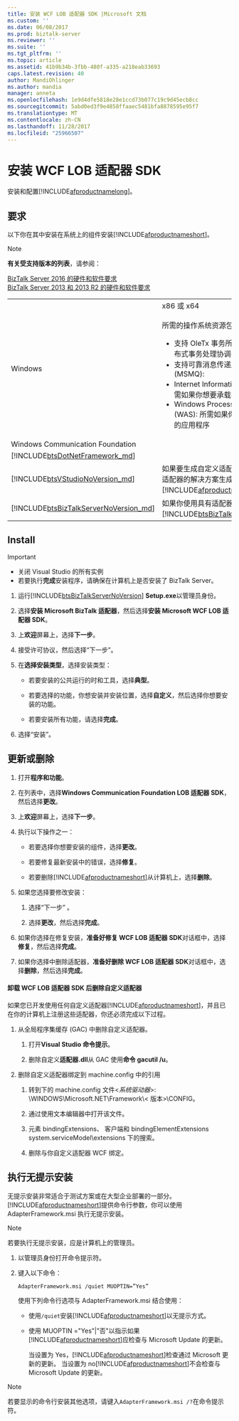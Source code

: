 ```yaml
---
title: 安装 WCF LOB 适配器 SDK |Microsoft 文档
ms.custom: ''
ms.date: 06/08/2017
ms.prod: biztalk-server
ms.reviewer: ''
ms.suite: ''
ms.tgt_pltfrm: ''
ms.topic: article
ms.assetid: 41b9b34b-3fbb-480f-a335-a218eab33693
caps.latest.revision: 40
author: MandiOhlinger
ms.author: mandia
manager: anneta
ms.openlocfilehash: 1e9d4dfe5818e28e1ccd73b077c19c9d45ecb8cc
ms.sourcegitcommit: 5abd0ed3f9e4858ffaaec5481bfa8878595e95f7
ms.translationtype: MT
ms.contentlocale: zh-CN
ms.lasthandoff: 11/28/2017
ms.locfileid: "25966507"
---
```

# <a name="install-the-wcf-lob-adapter-sdk"></a>安装 WCF LOB 适配器 SDK
安装和配置[!INCLUDE[afproductnamelong](../../includes/afproductnamelong-md.md)]。 
  
## <a name="requirements"></a>要求 
以下你在其中安装在系统上的组件安装[!INCLUDE[afproductnameshort](../../includes/afproductnameshort-md.md)]。 

> [!NOTE]
> **有关受支持版本的列表**，请参阅： 
> 
> [BizTalk Server 2016 的硬件和软件要求](../../install-and-config-guides/hardware-and-software-requirements-for-biztalk-server-2016.md)  
> [BizTalk Server 2013 和 2013 R2 的硬件和软件要求](../../install-and-config-guides/hardware-and-software-requirements-for-biztalk-server-2013-and-2013-r2.md)
 
 | | | 
 | --- | --- |
 | Windows | x86 或 x64 <br/><br/>所需的操作系统资源包括：<br/> <ul><li>支持 OleTx 事务所所需的 Microsoft 分布式事务处理协调器 (MSDTC):</li><li>支持可靠消息传递所需的消息队列 (MSMQ):</li><li>Internet Information Services (IIS): 所需如果你想要承载在 IIS 中的应用程序</li><li>Windows Process Activation Service (WAS): 所需如果你想要承载在 WAS 中的应用程序</li></ul> |
 |Windows Communication Foundation| | 
 | [!INCLUDE[btsDotNetFramework_md](../../includes/btsdotnetframework-md.md)] | | 
 | [!INCLUDE[btsVStudioNoVersion_md](../../includes/btsvstudionoversion-md.md)] | 如果要生成自定义适配器，或使用开发使用适配器的解决方案生成所需[!INCLUDE[afproductnameshort](../../includes/afproductnameshort-md.md)]。 |
| [!INCLUDE[btsBizTalkServerNoVersion_md](../../includes/btsbiztalkservernoversion-md.md)] | 如果你使用具有适配器是必需的[!INCLUDE[btsBizTalkServerNoVersion](../../includes/btsbiztalkservernoversion-md.md)]。  |


  
## <a name="install"></a>Install

> [!IMPORTANT]
> * 关闭 Visual Studio 的所有实例
> * 若要执行**完成**安装程序，请确保在计算机上是否安装了 BizTalk Server。  
  
1.  运行[!INCLUDE[btsBizTalkServerNoVersion](../../includes/btsbiztalkservernoversion-md.md)] **Setup.exe**以管理员身份。
  
2.  选择**安装 Microsoft BizTalk 适配器**，然后选择**安装 Microsoft WCF LOB 适配器 SDK**。  
  
3.  上**欢迎**屏幕上，选择**下一步**。  
  
4.  接受许可协议，然后选择“下一步”。  
  
5.  在**选择安装类型**，选择安装类型：  
  
    -   若要安装的公共运行的时和工具，选择**典型**。  
  
    -   若要选择的功能，你想安装并安装位置，选择**自定义**，然后选择你想要安装的功能。  
  
    -   若要安装所有功能，请选择**完成**。  
  
6.  选择“安装”。  
  
## <a name="update-or-remove"></a>更新或删除
  
1.  打开**程序和功能**。 
  
2.  在列表中，选择**Windows Communication Foundation LOB 适配器 SDK**，然后选择**更改**。  
  
3.  上**欢迎**屏幕上，选择**下一步**。  
  
4.  执行以下操作之一：  
  
    -   若要选择你想要安装的组件，选择**更改**。  
  
    -   若要修复最新安装中的错误，选择**修复**。  
  
    -   若要删除[!INCLUDE[afproductnameshort](../../includes/afproductnameshort-md.md)]从计算机上，选择**删除**。  
  
5.  如果您选择要修改安装：  
  
    1.  选择“下一步” 。  
  
    2.  选择**更改**，然后选择**完成**。  
  
6.  如果你选择在修复安装，**准备好修复 WCF LOB 适配器 SDK**对话框中，选择**修复**，然后选择**完成**。  
  
7.  如果你选择中删除适配器，**准备好删除 WCF LOB 适配器 SDK**对话框中，选择**删除**，然后选择**完成**。  
  
  
#### <a name="remove-custom-adapters-after-uninstalling-the-wcf-lob-adapter-sdk"></a>卸载 WCF LOB 适配器 SDK 后删除自定义适配器  

 如果您已开发使用任何自定义适配器[!INCLUDE[afproductnameshort](../../includes/afproductnameshort-md.md)]，并且已在你的计算机上注册这些适配器，你还必须完成以下过程。  
  
1.  从全局程序集缓存 (GAC) 中删除自定义适配器。  
  
    1.  打开**Visual Studio 命令提示**。  
  
    2.  删除自定义**适配器.dll**从 GAC 使用**命令 gacutil /u**。  
  
2.  删除自定义适配器绑定到 machine.config 中的引用  
  
    1.  转到下的 machine.config 文件\<*系统驱动器*\>: \WINDOWS\Microsoft.NET\Framework\\< 版本\>\CONFIG。  
  
    2.  通过使用文本编辑器中打开该文件。  
  
    3.  元素 bindingExtensions、 客户端和 bindingElementExtensions system.serviceModel\extensions 下的搜索。  
  
    4.  删除与你自定义适配器 WCF 绑定。  
  
## <a name="do-a-silent-installation"></a>执行无提示安装  
 无提示安装非常适合于测试方案或在大型企业部署的一部分。 [!INCLUDE[afproductnameshort](../../includes/afproductnameshort-md.md)]提供命令行参数，你可以使用 AdapterFramework.msi 执行无提示安装。  
 
> [!NOTE]
>  若要执行无提示安装，应是计算机上的管理员。 

  
1.  以管理员身份打开命令提示符。  
  
2.  键入以下命令：
  
    ```  
    AdapterFramework.msi /quiet MUOPTIN=”Yes”  
    ```  
  
    使用下列命令行选项与 AdapterFramework.msi 结合使用：  
  
    * 使用`/quiet`安装[!INCLUDE[afproductnameshort](../../includes/afproductnameshort-md.md)]以无提示方式。  
  
    * 使用 MUOPTIN ="Yes"&#124;"否"以指示如果[!INCLUDE[afproductnameshort](../../includes/afproductnameshort-md.md)]应检查与 Microsoft Update 的更新。  
    
        当设置为 Yes，[!INCLUDE[afproductnameshort](../../includes/afproductnameshort-md.md)]检查通过 Microsoft 更新的更新。 当设置为 no[!INCLUDE[afproductnameshort](../../includes/afproductnameshort-md.md)]不会检查与 Microsoft Update 的更新。  
  
> [!NOTE]
>  若要显示的命令行安装其他选项，请键入`AdapterFramework.msi /?`在命令提示符。  
  
